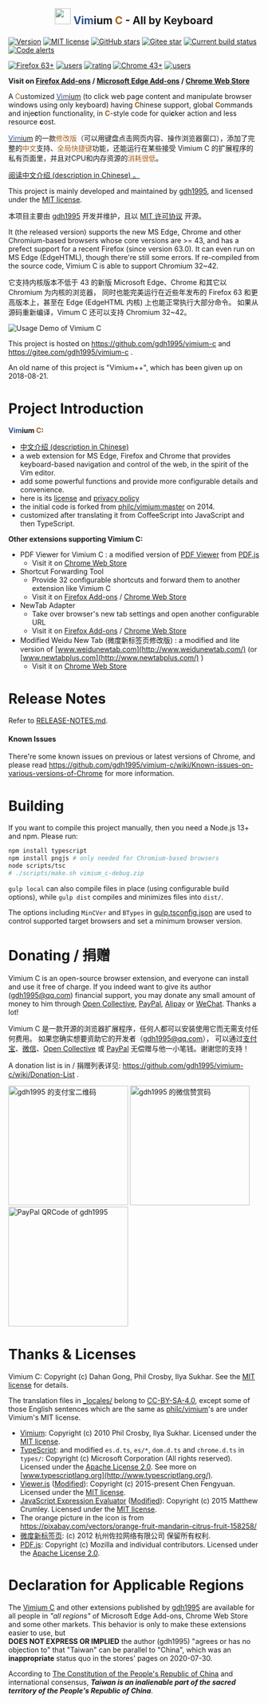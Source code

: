 <a name="readme"></a><h2 align="center">
  <img src="icons/icon128.png" width="32" height="32" alt="" />
  <span style="color: #2f508e;">Vim</span>ium <span style="color: #a55e18;">C</span> - All by Keyboard
</h2>

[![Version](https://img.shields.io/github/v/release/gdh1995/vimium-c?logo=GitHub&label=gdh1995%2Fvimium-c&color=critical
  )](https://github.com/gdh1995/vimium-c/releases)
[![MIT license](https://img.shields.io/badge/license-MIT-blue)](LICENSE.txt)
[![GitHub stars](https://img.shields.io/github/stars/gdh1995/vimium-c?logo=GitHub&labelColor=181717&color=critical
  )](https://github.com/gdh1995/vimium-c/stargazers)
[![Gitee star](https://gitee.com/gdh1995/vimium-c/badge/star.svg?theme=dark
  )](https://gitee.com/gdh1995/vimium-c/stargazers)
[![Current build status](https://travis-ci.org/gdh1995/vimium-c.svg?branch=master
  )](https://travis-ci.org/gdh1995/vimium-c)
[![Code alerts](https://img.shields.io/lgtm/alerts/g/gdh1995/vimium-c?logo=lgtm&logoWidth=18
  )](https://lgtm.com/projects/g/gdh1995/vimium-c/alerts/)

[![Firefox 63+](https://img.shields.io/amo/v/vimium-c@gdh1995.cn?logo=Firefox%20Browser&logoColor=white&label=Firefox%2063%2B&labelColor=FF7139
  )](https://addons.mozilla.org/firefox/addon/vimium-c/?src=external-readme)
[![users](https://img.shields.io/amo/users/vimium-c@gdh1995.cn?logo=Firefox%20Browser&logoColor=white&label=users&labelColor=FF7139
  )](https://addons.mozilla.org/firefox/addon/vimium-c/?src=external-readme)
[![rating](https://img.shields.io/amo/rating/vimium-c@gdh1995.cn?logo=Firefox%20Browser&logoColor=white&label=rating&labelColor=FF7139&color=blue
  )](https://addons.mozilla.org/firefox/addon/vimium-c/reviews/?src=external-readme)
[![Chrome 43+](https://img.shields.io/chrome-web-store/v/hfjbmagddngcpeloejdejnfgbamkjaeg?logo=Google%20Chrome&logoColor=white&label=Chrome%2043%2B&labelColor=4285F4&color=critical
  )](https://chrome.google.com/webstore/detail/vimium-c-all-by-keyboard/hfjbmagddngcpeloejdejnfgbamkjaeg)
[![users](https://img.shields.io/chrome-web-store/users/hfjbmagddngcpeloejdejnfgbamkjaeg?logo=Google%20Chrome&logoColor=white&label=users&labelColor=4285F4&color=critical
  )](https://chrome.google.com/webstore/detail/vimium-c-all-by-keyboard/hfjbmagddngcpeloejdejnfgbamkjaeg)

**Visit on [Firefox Add-ons](https://addons.mozilla.org/firefox/addon/vimium-c/?src=external-readme) /
[Microsoft Edge Add-ons](https://microsoftedge.microsoft.com/addons/detail/aibcglbfblnogfjhbcmmpobjhnomhcdo) /
[Chrome Web Store](https://chrome.google.com/webstore/detail/vimium-c-all-by-keyboard/hfjbmagddngcpeloejdejnfgbamkjaeg
  )**

A <span style="color: #a55e18;">C</span>ustomized
  [<span style="color: #2f508e;">Vim</span>ium](https://github.com/philc/vimium)
  (to click web page content and manipulate browser windows using only keyboard)
  having <span style="color: #a55e18;">**C**</span>hinese support,
    global <span style="color: #a55e18;">**C**</span>ommands
    and inje**c**tion functionality,
  in <span style="color: #a55e18;">**C**</span>-style code for qui**c**ker action and less resource **c**ost.

[<span style="color: #2f508e;">Vim</span>ium](https://github.com/philc/vimium) 的一款<span
  style="color: #a55e18;">修改版</span>（可以用键盘点击网页内容、操作浏览器窗口），添加了完整的<span
  style="color: #a55e18;">中文</span>支持、<span
  style="color: #a55e18;">全局快捷键</span>功能，还能运行在某些接受 Vimium C 的扩展程序的私有页面里，并且对CPU和内存资源的<span
  style="color: #a55e18;">消耗很低</span>。

[阅读中文介绍 (description in Chinese) 。](README-zh.md)

This project is mainly developed and maintained by [gdh1995](https://github.com/gdh1995),
and licensed under the [MIT license](LICENSE.txt).

本项目主要由 [gdh1995](https://github.com/gdh1995) 开发并维护，且以 [MIT 许可协议](LICENSE.txt) 开源。

It (the released version) supports the new MS Edge, Chrome and other Chromium-based browsers
  whose core versions are >= 43, and has a prefect support for a recent Firefox (since version 63.0).
It can even run on MS Edge (EdgeHTML), though there're still some errors.
If re-compiled from the source code, Vimium C is able to support Chromium 32~42.

它支持内核版本不低于 43 的新版 Microsoft Edge、Chrome 和其它以 Chromium 为内核的浏览器，
同时也能完美运行在近些年发布的 Firefox 63 和更高版本上，甚至在 Edge (EdgeHTML 内核) 上也能正常执行大部分命令。
如果从源码重新编译，Vimum C 还可以支持 Chromium 32~42。

![Usage Demo of Vimium C](https://gdh1995.cn/vimium-c/demo.gif)

This project is hosted on https://github.com/gdh1995/vimium-c and https://gitee.com/gdh1995/vimium-c .

An old name of this project is "Vimium++", which has been given up on 2018-08-21.


# Project Introduction

__<span style="color: #2f508e;">Vim</span>ium <span style="color: #a55e18;">C</span>:__

* [中文介绍 (description in Chinese)](README-zh.md)
* a web extension for MS Edge, Firefox and Chrome that provides keyboard-based navigation and control
    of the web, in the spirit of the Vim editor.
* add some powerful functions and provide more configurable details and convenience.
* here is its [license](LICENSE.txt) and [privacy policy](PRIVACY-POLICY.md)
* the initial code is forked from [philc/vimium:master](https://github.com/philc/vimium) on 2014.
* customized after translating it from CoffeeScript into JavaScript and then TypeScript.

__Other extensions supporting Vimium C:__

* PDF Viewer for Vimium C
  : a modified version of [PDF Viewer](
      https://chrome.google.com/webstore/detail/pdf-viewer/oemmndcbldboiebfnladdacbdfmadadm)
    from [PDF.js](https://github.com/mozilla/pdf.js/)
  * Visit it on [Chrome Web Store](
      https://chrome.google.com/webstore/detail/pdf-viewer-for-vimium-c/nacjakoppgmdcpemlfnfegmlhipddanj)
* Shortcut Forwarding Tool
  * Provide 32 configurable shortcuts and forward them to another extension like Vimium C
  * Visit it on
    [Firefox Add-ons](https://addons.mozilla.org/firefox/addon/shortcut-forwarding-tool/?src=external-vc-readme) /
    [Chrome Web Store](
      https://chrome.google.com/webstore/detail/shortcut-forwarding-tool/clnalilglegcjmlgenoppklmfppddien)
* NewTab Adapter
  * Take over browser's new tab settings and open another configurable URL
  * Visit it on [Firefox Add-ons](https://addons.mozilla.org/firefox/addon/newtab-adapter/?src=external-vc-readme) /
    [Chrome Web Store](https://chrome.google.com/webstore/detail/newtab-adapter/cglpcedifkgalfdklahhcchnjepcckfn)
* Modified Weidu New Tab (微度新标签页修改版)
  : a modified and lite version of [www.weidunewtab.com](http://www.weidunewtab.com/) (or
      [www.newtabplus.com](http://www.newtabplus.com/) )
  * Visit it on [Chrome Web Store](
      https://chrome.google.com/webstore/detail/微度新标签页修改版/hdnehngglnbnehkfcidabjckinphnief)


<a name="changelog"></a>

# Release Notes

Refer to [RELEASE-NOTES.md](RELEASE-NOTES.md).

#### Known Issues

There're some known issues on previous or latest versions of Chrome,
and please read https://github.com/gdh1995/vimium-c/wiki/Known-issues-on-various-versions-of-Chrome
  for more information.


# Building

If you want to compile this project manually, then you need a Node.js 13+ and npm. Please run:

``` bash
npm install typescript
npm install pngjs # only needed for Chromium-based browsers
node scripts/tsc
# ./scripts/make.sh vimium_c-debug.zip
```

`gulp local` can also compile files in place (using configurable build options),
while `gulp dist` compiles and minimizes files into `dist/`.

The options including `MinCVer` and `BTypes` in [gulp.tsconfig.json](scripts/gulp.tsconfig.json)
  are used to control supported target browsers and set a minimum browser version.

<a name="donate"></a><a name="donating"></a><a name="donation"></a>

# Donating / 捐赠

Vimium C is an open-source browser extension, and everyone can install and use it free of charge.
If you indeed want to give its author ([gdh1995@qq.com](https://github.com/gdh1995)) financial support,
you may donate any small amount of money to him through
  [Open Collective](https://opencollective.com/vimium-c), [PayPal](https://www.paypal.me/gdh1995),
  [Alipay](https://intl.alipay.com/) or [WeChat](https://www.wechat.com/). Thanks a lot!

Vimium C 是一款开源的浏览器扩展程序，任何人都可以安装使用它而无需支付任何费用。
如果您确实想要资助它的开发者（[gdh1995@qq.com](https://github.com/gdh1995)），
可以通过[支付宝](https://www.alipay.com/)、[微信](https://weixin.qq.com/)、[Open Collective](
    https://opencollective.com/vimium-c)
或 [PayPal](https://www.paypal.me/gdh1995) 无偿赠与他一小笔钱。谢谢您的支持！

A donation list is in / 捐赠列表详见: https://github.com/gdh1995/vimium-c/wiki/Donation-List .

<img width="240" alt="gdh1995 的支付宝二维码" src="https://gdh1995.cn/alipay-recv-money.png"
  /> <img width="240" alt="gdh1995 的微信赞赏码" src="https://gdh1995.cn/wechat-recv-money.png"
  /> <img width="240" alt="PayPal QRCode of gdh1995" src="https://gdh1995.cn/paypal-recv-money.png" />

# Thanks & Licenses

Vimium C: Copyright (c) Dahan Gong, Phil Crosby, Ilya Sukhar.
See the [MIT license](LICENSE.txt) for details.

The translation files in [_locales/](https://github.com/gdh1995/vimium-c/tree/master/_locales) belong to
  [CC-BY-SA-4.0](https://creativecommons.org/licenses/by-sa/4.0/),
except some of those English sentences which are the same as [philc/vimium](https://github.com/philc/vimium)'s
  are under Vimium's MIT license.

* [Vimium](https://github.com/philc/vimium):
  Copyright (c) 2010 Phil Crosby, Ilya Sukhar.
  Licensed under the [MIT license](https://github.com/philc/vimium/blob/master/MIT-LICENSE.txt).
* [TypeScript](https://github.com/Microsoft/TypeScript):
    and modified `es.d.ts`, `es/*`, `dom.d.ts` and `chrome.d.ts` in `types/`:
  Copyright (c) Microsoft Corporation (All rights reserved).
  Licensed under the [Apache License 2.0](https://github.com/microsoft/TypeScript/blob/master/LICENSE.txt).
  See more on [www.typescriptlang.org](http://www.typescriptlang.org/).
* [Viewer.js](https://github.com/fengyuanchen/viewerjs)
  ([Modified](https://github.com/gdh1995/viewerjs)):
  Copyright (c) 2015-present Chen Fengyuan.
  Licensed under the [MIT license](https://github.com/fengyuanchen/viewerjs/blob/master/LICENSE).
* [JavaScript Expression Evaluator](https://github.com/silentmatt/expr-eval)
  ([Modified](https://github.com/gdh1995/js-expression-eval)):
  Copyright (c) 2015 Matthew Crumley.
  Licensed under the [MIT license](
    https://github.com/silentmatt/expr-eval/blob/4327f05412a3046a9b527b6ec3b50843cb0428e8/LICENSE.txt).
* The orange picture in the icon is from https://pixabay.com/vectors/orange-fruit-mandarin-citrus-fruit-158258/
* [微度新标签页](http://www.weidunewtab.com/):
  (c) 2012 杭州佐拉网络有限公司 保留所有权利.
* [PDF.js](https://github.com/mozilla/pdf.js/):
  Copyright (c) Mozilla and individual contributors.
  Licensed under the [Apache License 2.0](https://github.com/mozilla/pdf.js/blob/master/LICENSE).

# Declaration for Applicable Regions

The [Vimium C](https://microsoftedge.microsoft.com/addons/detail/vimium-c/aibcglbfblnogfjhbcmmpobjhnomhcdo)
    and other extensions published by [gdh1995](https://github.com/gdh1995)
    are available for all people in *"all regions"*
    of Microsoft Edge Add-ons, Chrome Web Store and some other markets.
This behavior is only to make these extensions easier to use, but<br>
**DOES NOT EXPRESS OR IMPLIED** the author (gdh1995) "agrees or has no objection to"
    that "Taiwan" can be parallel to "China",
    which was an **inappropriate** status quo in the stores' pages on 2020-07-30.

According to [The Constitution of the People's Republic of China](
    http://www.npc.gov.cn/npc/c505/201803/e87e5cd7c1ce46ef866f4ec8e2d709ea.shtml)
    and international consensus,
***Taiwan is an inalienable part of the sacred territory of the People's Republic of China***.
